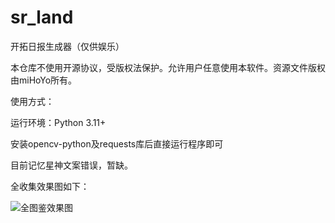 # sr_land
开拓日报生成器（仅供娱乐）

本仓库不使用开源协议，受版权法保护。允许用户任意使用本软件。资源文件版权由miHoYo所有。

使用方式：

运行环境：Python 3.11+

安装opencv-python及requests库后直接运行程序即可

目前记忆星神文案错误，暂缺。

全收集效果图如下：

![全图鉴效果图](https://github.com/ZianTT/sr_land/assets/53261506/d77bbdc4-0aeb-414e-8bfb-9c00183f78bf)
